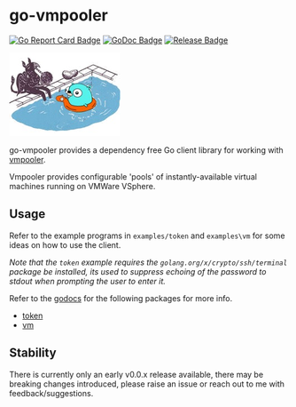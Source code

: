 # go-vmpooler

[![Go Report Card Badge]][Go Report Card]
[![GoDoc Badge]][GoDoc]
[![Release Badge]][Release]

![vmpooler](images/go-vmpooler.jpg)

go-vmpooler provides a dependency free Go client library for working with [vmpooler](https://github.com/puppetlabs/vmpooler).

Vmpooler provides configurable 'pools' of instantly-available virtual machines running on VMWare VSphere. 

## Usage

Refer to the example programs in `examples/token` and `examples\vm` for some ideas on how to use the client.

*Note that the `token` example requires the `golang.org/x/crypto/ssh/terminal` package be installed, its used to suppress echoing of the password to stdout when prompting the user to enter it.*

Refer to the [godocs](https://godoc.org/github.com/johnmccabe/go-vmpooler) for the following packages for more info.

- [token](https://godoc.org/github.com/johnmccabe/go-vmpooler/token)
- [vm](https://godoc.org/github.com/johnmccabe/go-vmpooler/token)


## Stability

There is currently only an early v0.0.x release available, there may be breaking changes introduced, please raise an issue or reach out to me with feedback/suggestions.

[Go Report Card]: https://goreportcard.com/report/github.com/johnmccabe/go-vmpooler
[Go Report Card Badge]: https://goreportcard.com/badge/github.com/johnmccabe/go-vmpooler
[GoDoc]: https://godoc.org/github.com/johnmccabe/go-vmpooler
[GoDoc Badge]: https://godoc.org/github.com/johnmccabe/go-vmpooler?status.svg
[Release]: https://github.com/johnmccabe/go-vmpooler/releases/latest
[Release Badge]: https://img.shields.io/github/release/johnmccabe/go-vmpooler.svg?style=flat-square
